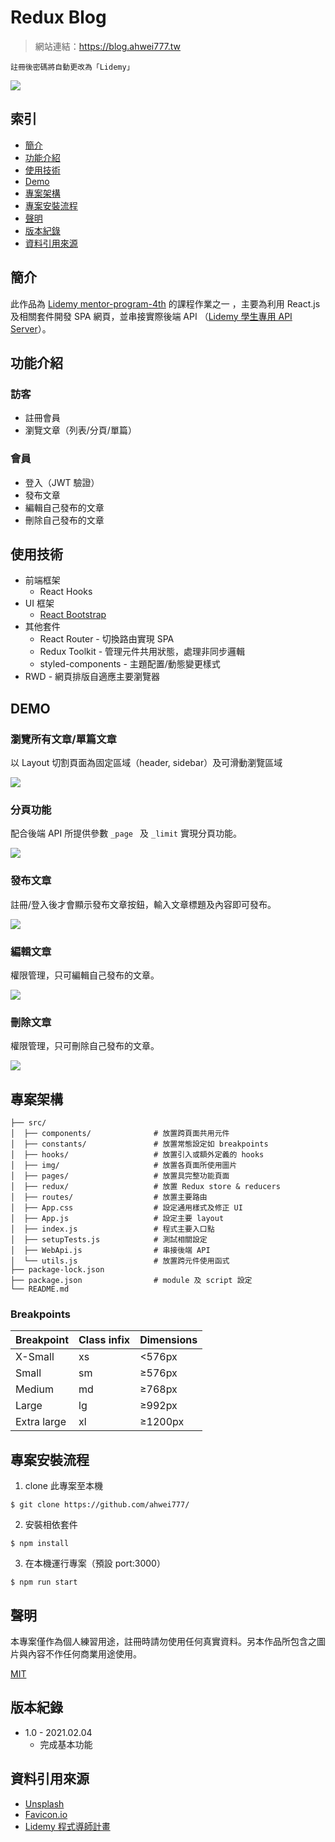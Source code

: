 # Redux Blog

> 網站連結：https://blog.ahwei777.tw  
```
註冊後密碼將自動更改為「Lidemy」
```
![](https://github.com/ahwei777/for-GaGiO-README/blob/main/blog/blog-wholepage.png?raw=true)

## 索引
- [簡介](#簡介)
- [功能介紹](#功能介紹)
- [使用技術](#使用技術)
- [Demo](#Demo)
- [專案架構](#專案架構)
- [專案安裝流程](#專案安裝流程)
- [聲明](#聲明)
- [版本紀錄](#版本紀錄)
- [資料引用來源](#資料引用來源)

## 簡介

此作品為 [Lidemy mentor-program-4th](https://github.com/Lidemy/mentor-program-4th) 的課程作業之一 ，主要為利用 React.js 及相關套件開發 SPA 網頁，並串接實際後端 API （[Lidemy 學生專用 API Server](https://github.com/Lidemy/lidemy-student-json-api-server)）。

## 功能介紹

### 訪客
- 註冊會員
- 瀏覽文章（列表/分頁/單篇）

### 會員
- 登入（JWT 驗證）
- 發布文章
- 編輯自己發布的文章
- 刪除自己發布的文章

## 使用技術
- 前端框架
    - React Hooks
- UI 框架
    - [React Bootstrap](https://react-bootstrap.github.io/)
- 其他套件
    - React Router - 切換路由實現 SPA
    - Redux Toolkit - 管理元件共用狀態，處理非同步邏輯
    - styled-components - 主題配置/動態變更樣式
- RWD - 網頁排版自適應主要瀏覽器

## DEMO

### 瀏覽所有文章/單篇文章
以 Layout 切割頁面為固定區域（header, sidebar）及可滑動瀏覽區域

![](https://github.com/ahwei777/for-GaGiO-README/blob/main/blog/index.gif?raw=true)

### 分頁功能
配合後端 API 所提供參數 `_page ` 及 `_limit` 實現分頁功能。

![](https://github.com/ahwei777/for-GaGiO-README/blob/main/blog/pagination.gif?raw=true)

### 發布文章
註冊/登入後才會顯示發布文章按鈕，輸入文章標題及內容即可發布。

![](https://github.com/ahwei777/for-GaGiO-README/blob/main/blog/addPost.gif?raw=true)

### 編輯文章
權限管理，只可編輯自己發布的文章。

![](https://github.com/ahwei777/for-GaGiO-README/blob/main/blog/updatePost.gif?raw=true)

### 刪除文章
權限管理，只可刪除自己發布的文章。

![](https://github.com/ahwei777/for-GaGiO-README/blob/main/blog/deletePost.gif?raw=true)

## 專案架構

```
├── src/
│  ├── components/              # 放置跨頁面共用元件
│  ├── constants/               # 放置常態設定如 breakpoints
│  ├── hooks/                   # 放置引入或額外定義的 hooks
│  ├── img/                     # 放置各頁面所使用圖片
│  ├── pages/                   # 放置具完整功能頁面
│  ├── redux/                   # 放置 Redux store & reducers
│  ├── routes/                  # 放置主要路由
│  ├── App.css                  # 設定通用樣式及修正 UI
│  ├── App.js                   # 設定主要 layout
│  ├── index.js                 # 程式主要入口點
│  ├── setupTests.js            # 測試相關設定
│  ├── WebApi.js                # 串接後端 API
│  └── utils.js                 # 放置跨元件使用函式
├── package-lock.json
├── package.json                # module 及 script 設定
└── README.md
```

### Breakpoints

| Breakpoint        | Class infix | Dimensions |
| ----------------- | ----------- | ---------- |
| X-Small           | xs          | <576px     |
| Small             | sm          | ≥576px     |
| Medium            | md          | ≥768px     |
| Large             | lg          | ≥992px     |
| Extra large       | xl          | ≥1200px    |

## 專案安裝流程

1. clone 此專案至本機
``` 
$ git clone https://github.com/ahwei777/
```

2. 安裝相依套件
```
$ npm install
```

3. 在本機運行專案（預設 port:3000）
```
$ npm run start
```

## 聲明
本專案僅作為個人練習用途，註冊時請勿使用任何真實資料。另本作品所包含之圖片與內容不作任何商業用途使用。

[MIT](https://choosealicense.com/licenses/mit/)

## 版本紀錄

- 1.0 - 2021.02.04
	- 完成基本功能

## 資料引用來源

- [Unsplash](https://unsplash.com/)
- [Favicon.io](https://favicon.io/)
- [Lidemy 程式導師計畫](https://bootcamp.lidemy.com/)